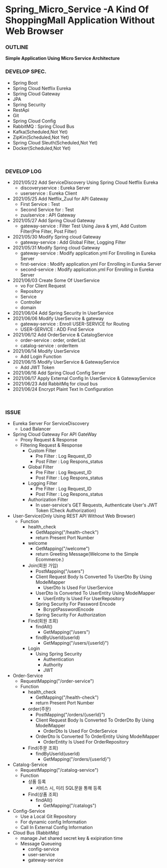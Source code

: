 # Spring_Micro_Service -A Kind Of ShoppingMall Application Without Web Browser
### OUTLINE
**Simple Application Using Micro Service Architecture**</br>

### DEVELOP SPEC.
- Spring Boot
- Spring Cloud Netflix Eureka 
- Spring Cloud Gateway
- JPA
- Spring Security
- RestApi
- Git
- Spring Cloud Config
- RabbitMQ : Spring Cloud Bus
- Kafka(Scheduled,Not Yet)
- ZipKin(Scheduled,Not Yet)
- Spring Cloud Sleuth(Scheduled,Not Yet)
- Docker(Scheduled,Not Yet)
</br>

### DEVELOP LOG
- 2021/05/22 Add ServiceDiscovery Using Spring Cloud Netflix Eureka
	- discoveryservice : Eureka Server
	- userservice : Eureka Client
- 2021/05/25 Add Netflix_Zuul for API Gateway
	- First Service : Test
	- Second Service for : Test
	- zuulservice  : API Gateway
- 2021/05/27 Add Spring Cloud Gateway
	- gateway-service : Filter Test Using Java & yml, Add Custom Filter(Pre Filter, Post Filter)
- 2021/05/30 Modify Spring cloud Gateway
	- gateway-service : Add Global Filter, Logging Filter
- 2021/05/31 Modify Spring cloud Gateway
	- gateway-service : Modify application.yml For Enrolling in Eureka Server 
	- first-service : Modify application.yml For Enrolling in Eureka Server 
	- second-service : Modify application.yml For Enrolling in Eureka Server 
- 2021/06/03 Create Some Of UserService
	- vo For Client Request
	- Repository
	- Service
	- Controller
	- domain
- 2021/06/04 Add Spring Security In UserService
- 2021/06/06 Modify UserService & gateway
	- gateway-service : Enroll USER-SERVICE for Routing
	- USER-SERVICE : ADD Find Service
- 2021/06/12 Add OrderService & CatalogService
	- order-service : order, orderList
	- catalog-service : orderItem
- 2021/06/14 Modify UserService
	- Add Login Function
- 2021/06/15 Modify UserService & GatewayService
	- Add JWT Token
- 2021/06/16 Add Spring Cloud Config Server
- 2021/06/17 Apply External Config In UserService & GatewayService
- 2021/06/23 Add RabbitMq for cloud bus
- 2021/06/24 Encrypt Plaint Text In Configuration
</br>

### ISSUE
- Eureka Server For ServiceDiscovery
	- Load Balancer
- Spring Cloud Gateway For API GateWay
	- Proxy Request & Response
	- Filtering Request & Response
		- Custom Filter
			- Pre Filter : Log Request_ID
			- Post Filter : Log Respons_status
		- Global Filter
			- Pre Filter : Log Request_ID
			- Post Filter : Log Respons_status
		- Logging Filter
			- Pre Filter : Log Request_ID
			- Post Filter : Log Respons_status
		- Authorization Filter
			- In user-service's GET Requests, Authenticate User's JWT Token (Check Authorization)
- User-Service(Only Using REST API Without Web Browser)
	- Function
		- health_check
			- GetMapping("/health-check")
			- return Present Port Number
		- welcome
			- GetMapping("/welcome")
			- return Greeting Message(Welcome to the Simple Ecommerce.)
		- Join(회원 가입)
			- PostMapping("/users")
			- Client Request Body Is Converted To UserDto By Using ModelMapper
				- UserDto Is Used For UserService
			- UserDto Is Converted To UserEntity Using ModelMapper
				- UserEntity Is Used For UserRepository
			- Spring Security For Password Encode
				- BcryptPasswordEncode
			- Spring Security For Authorization
		- Find(회원 조회)
			- findAll()
				- GetMapping("/users")
			- findByUserId(userId)
				- GetMapping("/users/{userId}")
		- Login
			- Using Spring Security
				- Authentication
				- Authority
				- JWT
- Order-Service
	- RequestMapping("/order-service")
	- Function
		- health_check
			- GetMapping("/health-check")
			- return Present Port Number
		- order(주문)
			- PostMapping("/orders/{userId}")
			- Client Request Body Is Converted To OrderDto By Using ModelMapper
				- OrderDto Is Used For OrderService
			- OrderDto Is Converted To OrderEntity Using ModelMapper
				- OrderEntity Is Used For OrderRepository
		- Find(주문 조회)
			- findByUserId(userId)
				- GetMapping("/orders/{userId}")
- Catalog-Service
	- RequestMapping("/catalog-service")
	- Function
		- 상품 등록
			- 서비스 시, 미리 SQL문을 통해 등록
		- Find(상품 조회)
			- findAll()
				- GetMapping("/catalogs")
- Config-Service
	- Use a Local Git Repository 
	- For dynamic config Information
	- Call In External Config Information
- Cloud Bus (RabbitMq)
	- manage Jwt shared secret key & exipiration time
	- Message Queueing
		- config-service 
		- user-service 
		- gateway-service